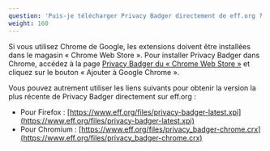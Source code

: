 ```yaml
---
question: 'Puis-je télécharger Privacy Badger directement de eff.org ?'
weight: 160
---
```


Si vous utilisez Chrome de Google, les extensions doivent être installées dans le magasin « Chrome Web Store ». Pour installer Privacy Badger dans Chrome, accédez à la page [Privacy Badger du « Chrome Web Store »](https://chromewebstore.google.com/detail/privacy-badger/pkehgijcmpdhfbdbbnkijodmdjhbjlgp) et cliquez sur le bouton « Ajouter à Google Chrome ».

Vous pouvez autrement utiliser les liens suivants pour obtenir la version la plus récente de Privacy Badger directement sur eff.org :

* Pour Firefox : [https://www.eff.org/files/privacy-badger-latest.xpi](https://www.eff.org/files/privacy-badger-latest.xpi)
* Pour Chromium : [https://www.eff.org/files/privacy_badger-chrome.crx](https://www.eff.org/files/privacy_badger-chrome.crx)
